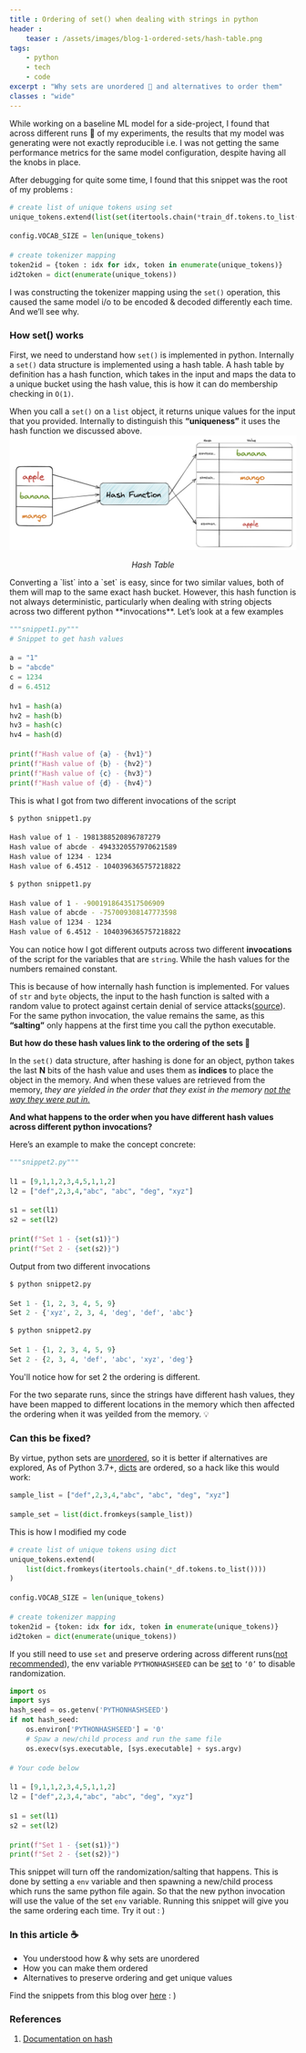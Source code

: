```yaml
---
title : Ordering of set() when dealing with strings in python
header :
    teaser : /assets/images/blog-1-ordered-sets/hash-table.png
tags:
    - python
    - tech
    - code
excerpt : "Why sets are unordered 🤔 and alternatives to order them"
classes : "wide"
---
```

While working on a baseline ML model for a side-project, I found that across different runs 🧪 of my experiments, the results that my model was generating were not exactly reproducible i.e. I was not getting the same performance metrics for the same model configuration, despite having all the knobs in place.

After debugging for quite some time, I found that this snippet was the root of my problems :

```python
# create list of unique tokens using set
unique_tokens.extend(list(set(itertools.chain(*train_df.tokens.to_list()))))

config.VOCAB_SIZE = len(unique_tokens)

# create tokenizer mapping
token2id = {token : idx for idx, token in enumerate(unique_tokens)}
id2token = dict(enumerate(unique_tokens))
```

I was constructing the tokenizer mapping using the `set()` operation, this caused the same model i/o to be encoded & decoded differently each time.
And we’ll see why.

### How set() works

First, we need to understand how `set()` is implemented in python. Internally a `set()` data structure is implemented using a hash table. A hash table by definition has a hash function, which takes in the input and maps the data to a unique bucket using the hash value, this is how it can do membership checking in `O(1)`.

When you call a `set()` on a `list` object, it returns unique values for the input that you provided. Internally to distinguish this **“uniqueness”** it uses the hash function we discussed above.
![Hash Table](/assets/images/blog-1-ordered-sets/hash-table.png)
<p style="text-align: center;">
    <em>Hash Table</em>
</p>
Converting a `list` into a `set` is easy, since for two similar values, both of them will map to the same exact hash bucket. However, this hash function is not always deterministic, particularly when dealing with string objects across two different python **invocations**. Let’s look at a few examples

```python
"""snippet1.py"""
# Snippet to get hash values

a = "1"
b = "abcde"
c = 1234
d = 6.4512

hv1 = hash(a)
hv2 = hash(b)
hv3 = hash(c)
hv4 = hash(d)

print(f"Hash value of {a} - {hv1}")
print(f"Hash value of {b} - {hv2}")
print(f"Hash value of {c} - {hv3}")
print(f"Hash value of {d} - {hv4}")
```

This is what I got from two different invocations of the script

```bash
$ python snippet1.py

Hash value of 1 - 1981388520896787279
Hash value of abcde - 4943320557970621589
Hash value of 1234 - 1234
Hash value of 6.4512 - 1040396365757218822
```

```bash
$ python snippet1.py

Hash value of 1 - -9001918643517506909
Hash value of abcde - -757009308147773598
Hash value of 1234 - 1234
Hash value of 6.4512 - 1040396365757218822
```

You can notice how I got different outputs across two different **invocations** of the script for the variables that are `string`. While the hash values for the numbers remained constant.

This is because of how internally hash function is implemented. For values of `str` and `byte` objects, the input to the hash function is salted with a random value to protect against certain denial of service attacks([source](https://docs.python.org/3.8/reference/datamodel.html#object.__hash__)). For the same python invocation, the value remains the same, as this **“salting”** only happens at the first time you call the python executable.

**But how do these hash values link to the ordering of the sets 🤔**

In the `set()` data structure, after hashing is done for an object, python takes the last **N** bits of the hash value and uses them as **indices** to place the object in the memory. And when these values are retrieved from the memory, *they are yielded in the order that they exist in the memory <u>not the way they were put in.</u>*

**And what happens to the order when you have different hash values across different python invocations?**

Here’s an example to make the concept concrete:

```python
"""snippet2.py"""

l1 = [9,1,1,2,3,4,5,1,1,2]
l2 = ["def",2,3,4,"abc", "abc", "deg", "xyz"]

s1 = set(l1)
s2 = set(l2)

print(f"Set 1 - {set(s1)}")
print(f"Set 2 - {set(s2)}")
```

Output from two different invocations

```python
$ python snippet2.py

Set 1 - {1, 2, 3, 4, 5, 9}
Set 2 - {'xyz', 2, 3, 4, 'deg', 'def', 'abc'}
```

```python
$ python snippet2.py

Set 1 - {1, 2, 3, 4, 5, 9}
Set 2 - {2, 3, 4, 'def', 'abc', 'xyz', 'deg'}
```

You'll notice how for set 2 the ordering is different.

For the two separate runs, since the strings have different hash values, they have been mapped to different locations in the memory which then affected the ordering when it was yeilded from the memory. 💡

### Can this be fixed?

By virtue, python sets are [unordered](https://docs.python.org/3/tutorial/datastructures.html#sets), so it is better if alternatives are explored,
As of Python 3.7+, [dicts](https://docs.python.org/3.7/library/stdtypes.html#mapping-types-dict) are ordered, so a hack like this would work:

```python
sample_list = ["def",2,3,4,"abc", "abc", "deg", "xyz"]

sample_set = list(dict.fromkeys(sample_list))
```

This is how I modified my code
```python
# create list of unique tokens using dict
unique_tokens.extend(
    list(dict.fromkeys(itertools.chain(*_df.tokens.to_list())))
)

config.VOCAB_SIZE = len(unique_tokens)

# create tokenizer mapping
token2id = {token: idx for idx, token in enumerate(unique_tokens)}
id2token = dict(enumerate(unique_tokens))
```

If you still need to use `set` and preserve ordering across different runs([not recommended](https://docs.python.org/3.8/reference/datamodel.html#object.__hash__)), the env variable `PYTHONHASHSEED` can be [set](https://docs.python.org/3.5/using/cmdline.html#envvar-PYTHONHASHSEED) to `‘0’`  to disable randomization.

```python
import os
import sys
hash_seed = os.getenv('PYTHONHASHSEED')
if not hash_seed:
    os.environ['PYTHONHASHSEED'] = '0'
    # Spaw a new/child process and run the same file
    os.execv(sys.executable, [sys.executable] + sys.argv)

# Your code below

l1 = [9,1,1,2,3,4,5,1,1,2]
l2 = ["def",2,3,4,"abc", "abc", "deg", "xyz"]

s1 = set(l1)
s2 = set(l2)

print(f"Set 1 - {set(s1)}")
print(f"Set 2 - {set(s2)}")
```
This snippet will turn off the randomization/salting that happens. This is done by setting a `env` variable and then spawning a new/child process which runs the same python file again. So that the new python invocation will use the value of the set `env` variable.
Running this snippet will give you the same ordering each time. Try it out : )

### In this article ☕️

- You understood how & why sets are unordered
- How you can make them ordered
- Alternatives to preserve ordering and get unique values

Find the snippets from this blog over [here](https://github.com/Praful932/blog/tree/main/blog-artifacts/blog-1-ordered-sets) : )

### References
1. [Documentation on hash](https://docs.python.org/3.4/reference/datamodel.html#object.__hash__)

